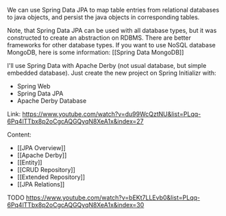 We can use Spring Data JPA to map table entries from relational databases to java objects, and persist the java objects in corresponding tables.

Note, that Spring Data JPA can be used with all database types, but it was constructed to create an abstraction on RDBMS. There are better frameworks for other database types. If you want to use NoSQL database MongoDB, here is some information: [[Spring Data MongoDB]]

I'll use Spring Data with Apache Derby (not usual database, but simple embedded database). Just create the new project on Spring Initializr with:

- Spring Web
- Spring Data JPA
- Apache Derby Database

Link: https://www.youtube.com/watch?v=du99WcQztNU&list=PLqq-6Pq4lTTbx8p2oCgcAQGQyqN8XeA1x&index=27

Content:
- [[JPA Overview]]
- [[Apache Derby]]
- [[Entity]]
- [[CRUD Repository]]
- [[Extended Repository]]
- [[JPA Relations]]


TODO https://www.youtube.com/watch?v=bEKt7LLEvb0&list=PLqq-6Pq4lTTbx8p2oCgcAQGQyqN8XeA1x&index=30